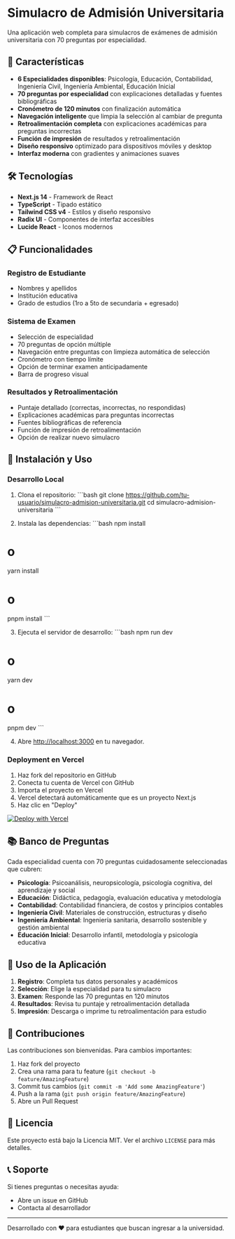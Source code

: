 # Simulacro de Admisión Universitaria

Una aplicación web completa para simulacros de exámenes de admisión universitaria con 70 preguntas por especialidad.

## 🚀 Características

- **6 Especialidades disponibles**: Psicología, Educación, Contabilidad, Ingeniería Civil, Ingeniería Ambiental, Educación Inicial
- **70 preguntas por especialidad** con explicaciones detalladas y fuentes bibliográficas
- **Cronómetro de 120 minutos** con finalización automática
- **Navegación inteligente** que limpia la selección al cambiar de pregunta
- **Retroalimentación completa** con explicaciones académicas para preguntas incorrectas
- **Función de impresión** de resultados y retroalimentación
- **Diseño responsivo** optimizado para dispositivos móviles y desktop
- **Interfaz moderna** con gradientes y animaciones suaves

## 🛠️ Tecnologías

- **Next.js 14** - Framework de React
- **TypeScript** - Tipado estático
- **Tailwind CSS v4** - Estilos y diseño responsivo
- **Radix UI** - Componentes de interfaz accesibles
- **Lucide React** - Iconos modernos

## 📋 Funcionalidades

### Registro de Estudiante
- Nombres y apellidos
- Institución educativa
- Grado de estudios (1ro a 5to de secundaria + egresado)

### Sistema de Examen
- Selección de especialidad
- 70 preguntas de opción múltiple
- Navegación entre preguntas con limpieza automática de selección
- Cronómetro con tiempo límite
- Opción de terminar examen anticipadamente
- Barra de progreso visual

### Resultados y Retroalimentación
- Puntaje detallado (correctas, incorrectas, no respondidas)
- Explicaciones académicas para preguntas incorrectas
- Fuentes bibliográficas de referencia
- Función de impresión de retroalimentación
- Opción de realizar nuevo simulacro

## 🚀 Instalación y Uso

### Desarrollo Local

1. Clona el repositorio:
\`\`\`bash
git clone https://github.com/tu-usuario/simulacro-admision-universitaria.git
cd simulacro-admision-universitaria
\`\`\`

2. Instala las dependencias:
\`\`\`bash
npm install
# o
yarn install
# o
pnpm install
\`\`\`

3. Ejecuta el servidor de desarrollo:
\`\`\`bash
npm run dev
# o
yarn dev
# o
pnpm dev
\`\`\`

4. Abre [http://localhost:3000](http://localhost:3000) en tu navegador.

### Deployment en Vercel

1. Haz fork del repositorio en GitHub
2. Conecta tu cuenta de Vercel con GitHub
3. Importa el proyecto en Vercel
4. Vercel detectará automáticamente que es un proyecto Next.js
5. Haz clic en "Deploy"

[![Deploy with Vercel](https://vercel.com/button)](https://vercel.com/new/clone?repository-url=https://github.com/tu-usuario/simulacro-admision-universitaria)

## 📚 Banco de Preguntas

Cada especialidad cuenta con 70 preguntas cuidadosamente seleccionadas que cubren:

- **Psicología**: Psicoanálisis, neuropsicología, psicología cognitiva, del aprendizaje y social
- **Educación**: Didáctica, pedagogía, evaluación educativa y metodología
- **Contabilidad**: Contabilidad financiera, de costos y principios contables
- **Ingeniería Civil**: Materiales de construcción, estructuras y diseño
- **Ingeniería Ambiental**: Ingeniería sanitaria, desarrollo sostenible y gestión ambiental
- **Educación Inicial**: Desarrollo infantil, metodología y psicología educativa

## 🎯 Uso de la Aplicación

1. **Registro**: Completa tus datos personales y académicos
2. **Selección**: Elige la especialidad para tu simulacro
3. **Examen**: Responde las 70 preguntas en 120 minutos
4. **Resultados**: Revisa tu puntaje y retroalimentación detallada
5. **Impresión**: Descarga o imprime tu retroalimentación para estudio

## 🤝 Contribuciones

Las contribuciones son bienvenidas. Para cambios importantes:

1. Haz fork del proyecto
2. Crea una rama para tu feature (`git checkout -b feature/AmazingFeature`)
3. Commit tus cambios (`git commit -m 'Add some AmazingFeature'`)
4. Push a la rama (`git push origin feature/AmazingFeature`)
5. Abre un Pull Request

## 📄 Licencia

Este proyecto está bajo la Licencia MIT. Ver el archivo `LICENSE` para más detalles.

## 📞 Soporte

Si tienes preguntas o necesitas ayuda:

- Abre un issue en GitHub
- Contacta al desarrollador

---

Desarrollado con ❤️ para estudiantes que buscan ingresar a la universidad.
